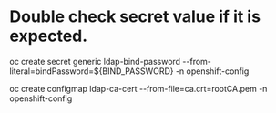 # Double check secret value if it is expected.

oc create secret generic ldap-bind-password --from-literal=bindPassword=${BIND_PASSWORD} -n openshift-config

oc create configmap ldap-ca-cert --from-file=ca.crt=rootCA.pem -n openshift-config
